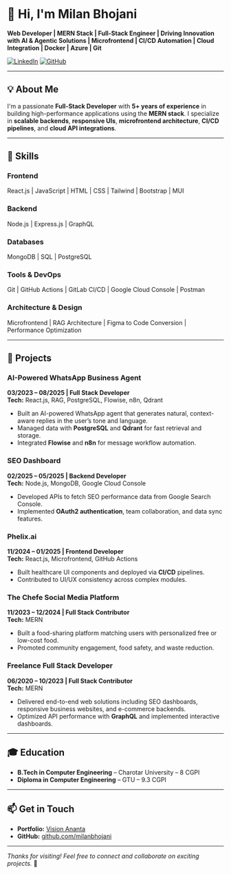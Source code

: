 # 👋 Hi, I'm Milan Bhojani

**Web Developer | MERN Stack | Full-Stack Engineer | Driving Innovation with AI & Agentic Solutions | Microfrontend | CI/CD Automation | Cloud Integration | Docker | Azure | Git**

[![LinkedIn](https://img.shields.io/badge/-LinkedIn-blue?style=flat-square&logo=linkedin&link=https://www.linkedin.com/in/milan-patel-07427a380/)](https://www.linkedin.com/in/milan-patel-07427a380/)
[![GitHub](https://img.shields.io/badge/-GitHub-000?style=flat-square&logo=github&link=https://github.com/milanbhojani)](https://github.com/milanbhojani)

---

## 💡 About Me
I'm a passionate **Full-Stack Developer** with **5+ years of experience** in building high-performance applications using the **MERN stack**. I specialize in **scalable backends**, **responsive UIs**, **microfrontend architecture**, **CI/CD pipelines**, and **cloud API integrations**.

---

## 🧰 Skills

### Frontend
React.js | JavaScript | HTML | CSS | Tailwind | Bootstrap | MUI

### Backend
Node.js | Express.js | GraphQL

### Databases
MongoDB | SQL | PostgreSQL

### Tools & DevOps
Git | GitHub Actions | GitLab CI/CD | Google Cloud Console | Postman

### Architecture & Design
Microfrontend | RAG Architecture | Figma to Code Conversion | Performance Optimization

---

## 💼 Projects

### **AI-Powered WhatsApp Business Agent**  
**03/2023 – 08/2025 | Full Stack Developer**  
**Tech:** React.js, RAG, PostgreSQL, Flowise, n8n, Qdrant  
- Built an AI-powered WhatsApp agent that generates natural, context-aware replies in the user’s tone and language.  
- Managed data with **PostgreSQL** and **Qdrant** for fast retrieval and storage.  
- Integrated **Flowise** and **n8n** for message workflow automation.

### **SEO Dashboard**  
**02/2025 – 05/2025 | Backend Developer**  
**Tech:** Node.js, MongoDB, Google Cloud Console  
- Developed APIs to fetch SEO performance data from Google Search Console.  
- Implemented **OAuth2 authentication**, team collaboration, and data sync features.

### **Phelix.ai**  
**11/2024 – 01/2025 | Frontend Developer**  
**Tech:** React.js, Microfrontend, GitHub Actions  
- Built healthcare UI components and deployed via **CI/CD** pipelines.  
- Contributed to UI/UX consistency across complex modules.

### **The Chefe Social Media Platform**  
**11/2023 – 12/2024 | Full Stack Contributor**  
**Tech:** MERN  
- Built a food-sharing platform matching users with personalized free or low-cost food.  
- Promoted community engagement, food safety, and waste reduction.

### **Freelance Full Stack Developer**  
**06/2020 – 10/2023 | Full Stack Contributor**  
**Tech:** MERN  
- Delivered end-to-end web solutions including SEO dashboards, responsive business websites, and e-commerce backends.  
- Optimized API performance with **GraphQL** and implemented interactive dashboards.

---

## 🎓 Education
- **B.Tech in Computer Engineering** – Charotar University – 8 CGPI  
- **Diploma in Computer Engineering** – GTU – 9.3 CGPI  

---

## 📫 Get in Touch
- **Portfolio:** [Vision Ananta](https://www.visionananta.com/)  
- **GitHub:** [github.com/milanbhojani](https://github.com/milanbhojani)  

---

_Thanks for visiting! Feel free to connect and collaborate on exciting projects._ 🚀
